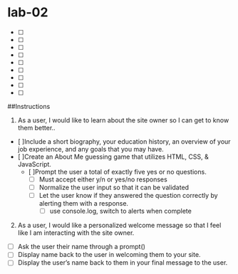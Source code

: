 # lab-02

 
- [ ] 
- [ ] 
- [ ] 
- [ ] 
- [ ] 
- [ ] 
- [ ] 
- [ ] 
- [ ] 

##Instructions
1. As a user, I would like to learn about the site owner so I can get to know them better..
  - [ ]Include a short biography, your education history, an overview of your job experience, and any goals that you may have.
  - [ ]Create an About Me guessing game that utilizes HTML, CSS, & JavaScript.
    - [ ]Prompt the user a total of exactly five yes or no questions. 
      - [ ] Must accept either y/n or yes/no responses  
      - [ ] Normalize the user input so that it can be validated  
      - [ ] Let the user know if they answered the question correctly by alerting them with a response. 
        - [ ] use console.log, switch to alerts when complete

2. As a user, I would like a personalized welcome message so that I feel like I am interacting with the site owner.
  - [ ] Ask the user their name through a prompt()
  - [ ] Display name back to the user in welcoming them to your site.
  - [ ] Display the user’s name back to them in your final message to the user.